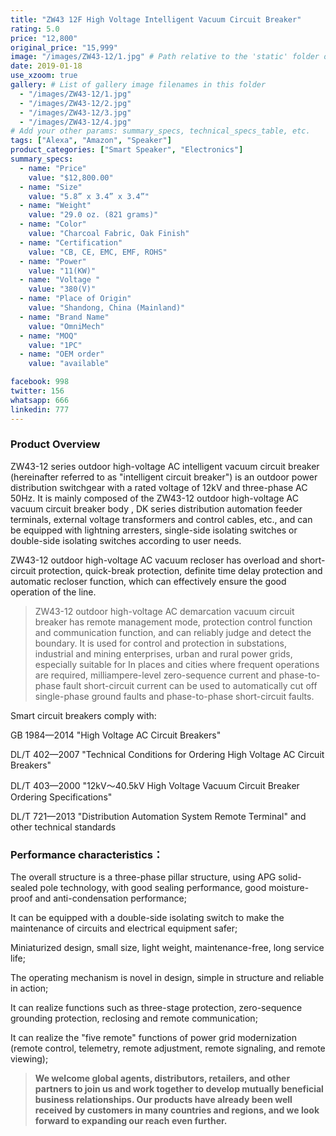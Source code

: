 ```yaml
---
title: "ZW43 12F High Voltage Intelligent Vacuum Circuit Breaker"
rating: 5.0
price: "12,800"
original_price: "15,999"
image: "/images/ZW43-12/1.jpg" # Path relative to the 'static' folder or use Hugo Pipes
date: 2019-01-18
use_xzoom: true
gallery: # List of gallery image filenames in this folder
  - "/images/ZW43-12/1.jpg"
  - "/images/ZW43-12/2.jpg"
  - "/images/ZW43-12/3.jpg"
  - "/images/ZW43-12/4.jpg"
# Add your other params: summary_specs, technical_specs_table, etc.
tags: ["Alexa", "Amazon", "Speaker"]
product_categories: ["Smart Speaker", "Electronics"]
summary_specs:
  - name: "Price"
    value: "$12,800.00"
  - name: "Size"
    value: "5.8” x 3.4” x 3.4”"
  - name: "Weight"
    value: "29.0 oz. (821 grams)"
  - name: "Color"
    value: "Charcoal Fabric, Oak Finish"
  - name: "Certification"
    value: "CB, CE, EMC, EMF, ROHS"
  - name: "Power"
    value: "11(KW)"
  - name: "Voltage "
    value: "380(V)"
  - name: "Place of Origin"
    value: "Shandong, China (Mainland)"
  - name: "Brand Name"
    value: "OmniMech"
  - name: "MOQ"
    value: "1PC"
  - name: "OEM order"
    value: "available"

facebook: 998
twitter: 156
whatsapp: 666
linkedin: 777    
---
```


### Product Overview

ZW43-12 series outdoor high-voltage AC intelligent vacuum circuit breaker (hereinafter referred to as "intelligent circuit breaker") is an outdoor power distribution switchgear with a rated voltage of 12kV and three-phase AC 50Hz. It is mainly composed of the ZW43-12 outdoor high-voltage AC vacuum circuit breaker body , DK series distribution automation feeder terminals, external voltage transformers and control cables, etc., and can be equipped with lightning arresters, single-side isolating switches or double-side isolating switches according to user needs.

ZW43-12 outdoor high-voltage AC vacuum recloser has overload and short-circuit protection, quick-break protection, definite time delay protection and automatic recloser function, which can effectively ensure the good operation of the line.

> ZW43-12 outdoor high-voltage AC demarcation vacuum circuit breaker has remote management mode, protection control function and communication function, and can reliably judge and detect the boundary. It is used for control and protection in substations, industrial and mining enterprises, urban and rural power grids, especially suitable for In places and cities where frequent operations are required, milliampere-level zero-sequence current and phase-to-phase fault short-circuit current can be used to automatically cut off single-phase ground faults and phase-to-phase short-circuit faults.

Smart circuit breakers comply with:

GB 1984—2014 "High Voltage AC Circuit Breakers"

DL/T 402—2007 "Technical Conditions for Ordering High Voltage AC Circuit Breakers"

DL/T 403—2000 "12kV～40.5kV High Voltage Vacuum Circuit Breaker Ordering Specifications"

DL/T 721—2013 "Distribution Automation System Remote Terminal" and other technical standards
### Performance characteristics：

The overall structure is a three-phase pillar structure, using APG solid-sealed pole technology, with good sealing performance, good moisture-proof and anti-condensation performance;

It can be equipped with a double-side isolating switch to make the maintenance of circuits and electrical equipment safer;

Miniaturized design, small size, light weight, maintenance-free, long service life;

The operating mechanism is novel in design, simple in structure and reliable in action;

It can realize functions such as three-stage protection, zero-sequence grounding protection, reclosing and remote communication;

It can realize the "five remote" functions of power grid modernization (remote control, telemetry, remote adjustment, remote signaling, and remote viewing);



> **We welcome global agents, distributors, retailers, and other partners to join us and work together to develop mutually beneficial business relationships. Our products have already been well received by customers in many countries and regions, and we look forward to expanding our reach even further.**

